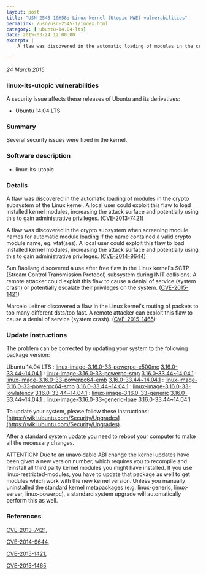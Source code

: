 ```yaml
---
layout: post
title: "USN-2545-1&#58; Linux kernel (Utopic HWE) vulnerabilities"
permalink: /usn/usn-2545-1/index.html
category: [ ubuntu-14.04-lts]
date: 2015-03-24 12:00:00
excerpt: |
    A flaw was discovered in the automatic loading of modules in the crypto subsystem of the Linux kernel. A local user could exploit this flaw to load installed kernel modules, increasing the attack surface and potentially using this to gain administrative privileges. ([CVE-2013-7421](http://people.ubuntu.com/~ubuntu-security/cve/CVE-2013-7421))
    
--- 
```

 
 

*24 March 2015*

### linux-lts-utopic vulnerabilities

A security issue affects these releases of Ubuntu and its derivatives:

* Ubuntu 14.04 LTS

### Summary

Several security issues were fixed in the kernel. 

### Software description

* linux-lts-utopic 

### Details

A flaw was discovered in the automatic loading of modules in the crypto subsystem of the Linux kernel. A local user could exploit this flaw to load installed kernel modules, increasing the attack surface and potentially using this to gain administrative privileges. ([CVE-2013-7421](http://people.ubuntu.com/~ubuntu-security/cve/CVE-2013-7421))

A flaw was discovered in the crypto subsystem when screening module names for automatic module loading if the name contained a valid crypto module name, eg. vfat(aes). A local user could exploit this flaw to load installed kernel modules, increasing the attack surface and potentially using this to gain administrative privileges. ([CVE-2014-9644](http://people.ubuntu.com/~ubuntu-security/cve/CVE-2014-9644))

Sun Baoliang discovered a use after free flaw in the Linux kernel&#39;s SCTP (Stream Control Transmission Protocol) subsystem during INIT collisions. A remote attacker could exploit this flaw to cause a denial of service (system crash) or potentially escalate their privileges on the system. ([CVE-2015-1421](http://people.ubuntu.com/~ubuntu-security/cve/CVE-2015-1421))

Marcelo Leitner discovered a flaw in the Linux kernel&#39;s routing of packets to too many different dsts/too fast. A remote attacker can exploit this flaw to cause a denial of service (system crash). ([CVE-2015-1465](http://people.ubuntu.com/~ubuntu-security/cve/CVE-2015-1465)) 

### Update instructions

The problem can be corrected by updating your system to the following package version:

Ubuntu 14.04 LTS
 : [linux-image-3.16.0-33-powerpc-e500mc](https://launchpad.net/ubuntu/+source/linux-lts-utopic) <span> [3.16.0-33.44~14.04.1](https://launchpad.net/ubuntu/+source/linux-lts-utopic/3.16.0-33.44~14.04.1) </span> 
 : [linux-image-3.16.0-33-powerpc-smp](https://launchpad.net/ubuntu/+source/linux-lts-utopic) <span> [3.16.0-33.44~14.04.1](https://launchpad.net/ubuntu/+source/linux-lts-utopic/3.16.0-33.44~14.04.1) </span> 
 : [linux-image-3.16.0-33-powerpc64-emb](https://launchpad.net/ubuntu/+source/linux-lts-utopic) <span> [3.16.0-33.44~14.04.1](https://launchpad.net/ubuntu/+source/linux-lts-utopic/3.16.0-33.44~14.04.1) </span> 
 : [linux-image-3.16.0-33-powerpc64-smp](https://launchpad.net/ubuntu/+source/linux-lts-utopic) <span> [3.16.0-33.44~14.04.1](https://launchpad.net/ubuntu/+source/linux-lts-utopic/3.16.0-33.44~14.04.1) </span> 
 : [linux-image-3.16.0-33-lowlatency](https://launchpad.net/ubuntu/+source/linux-lts-utopic) <span> [3.16.0-33.44~14.04.1](https://launchpad.net/ubuntu/+source/linux-lts-utopic/3.16.0-33.44~14.04.1) </span> 
 : [linux-image-3.16.0-33-generic](https://launchpad.net/ubuntu/+source/linux-lts-utopic) <span> [3.16.0-33.44~14.04.1](https://launchpad.net/ubuntu/+source/linux-lts-utopic/3.16.0-33.44~14.04.1) </span> 
 : [linux-image-3.16.0-33-generic-lpae](https://launchpad.net/ubuntu/+source/linux-lts-utopic) <span> [3.16.0-33.44~14.04.1](https://launchpad.net/ubuntu/+source/linux-lts-utopic/3.16.0-33.44~14.04.1) </span> 

To update your system, please follow these instructions: [https://wiki.ubuntu.com/Security/Upgrades](https://wiki.ubuntu.com/Security/Upgrades).

After a standard system update you need to reboot your computer to make all the necessary changes.

ATTENTION: Due to an unavoidable ABI change the kernel updates have been given a new version number, which requires you to recompile and reinstall all third party kernel modules you might have installed. If you use linux-restricted-modules, you have to update that package as well to get modules which work with the new kernel version. Unless you manually uninstalled the standard kernel metapackages (e.g. linux-generic, linux-server, linux-powerpc), a standard system upgrade will automatically perform this as well. 

### References

 
 [CVE-2013-7421](http://people.ubuntu.com/~ubuntu-security/cve/CVE-2013-7421), 

 [CVE-2014-9644](http://people.ubuntu.com/~ubuntu-security/cve/CVE-2014-9644), 

 [CVE-2015-1421](http://people.ubuntu.com/~ubuntu-security/cve/CVE-2015-1421), 

 [CVE-2015-1465](http://people.ubuntu.com/~ubuntu-security/cve/CVE-2015-1465)
 

